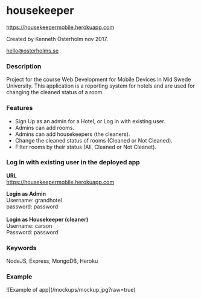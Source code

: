 # housekeeper
https://housekeepermobile.herokuapp.com

Created by Kenneth Österholm nov 2017.

hello@osterholms.se


<h3>Description</h3>

Project for the course Web Development for Mobile Devices in Mid Swede University.
This application is a reporting system for hotels and are used for changing the cleaned status of a room.


<h3>Features</h3>
<ul>
  <li>Sign Up as an admin for a Hotel, or Log in with existing user.</li>
  <li>Admins can add rooms.</li>
  <li>Admins can add housekeepers (the cleaners).</li>
  <li>Change the cleaned status of rooms (Cleaned or Not Cleaned).</li>
  <li>Filter rooms by their status (All, Cleaned or Not Cleanet).</li>
</ul>

<h3>Log in with existing user in the deployed app</h3>

<strong>URL</strong> <br>
https://housekeepermobile.herokuapp.com

<strong>Login as Admin</strong> <br>
Username: grandhotel <br>
password: password <br>
<br>
<strong>Login as Housekeeper (cleaner)</strong><br>
Username: carson<br>
Password: password<br>

<h3>Keywords</h3>

NodeJS, Express, MongoDB, Heroku

<h3>Example</h3>
![Example of app](/mockups/mockup.jpg?raw=true)
